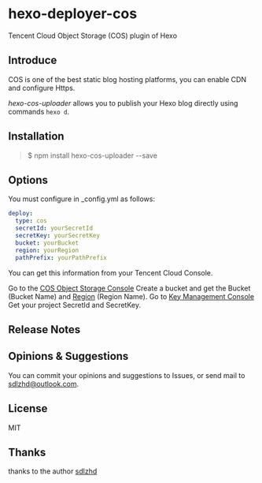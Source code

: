 # hexo-deployer-cos

Tencent Cloud Object Storage (COS) plugin of Hexo

## Introduce

COS is one of the best static blog hosting platforms, you can enable CDN and configure Https.

*hexo-cos-uploader* allows you to publish your Hexo blog directly using commands `hexo d`.

## Installation

> $ npm install hexo-cos-uploader --save

## Options

You must configure in _config.yml as follows:

```yaml
deploy:
  type: cos
  secretId: yourSecretId
  secretKey: yourSecretKey
  bucket: yourBucket
  region: yourRegion
  pathPrefix: yourPathPrefix
```

You can get this information from your Tencent Cloud Console.

Go to the [COS Object Storage Console](https://console.cloud.tencent.com/cos5) Create a bucket and get the Bucket (Bucket Name) and [Region](https://cloud.tencent.com/document/product/436/6224) (Region Name).
Go to [Key Management Console](https://console.cloud.tencent.com/capi) Get your project SecretId and SecretKey.

## Release Notes

## Opinions & Suggestions

You can commit your opinions and suggestions to Issues, or send mail to [sdlzhd@outlook.com](mailto:sdlzhd@outlook.com).

## License

MIT

## Thanks
thanks to the author [sdlzhd](https://github.com/sdlzhd/hexo-deployer-cos)
